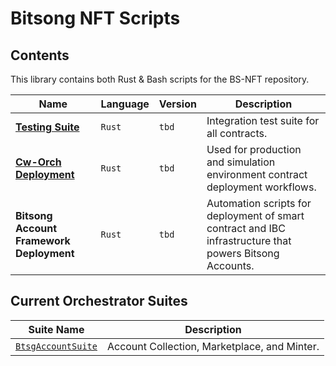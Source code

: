 # Bitsong NFT Scripts

## Contents
This library contains both Rust & Bash scripts for the BS-NFT repository.


| Name | Language | Version | Description |
|----------|----------|----------|----------|
| [**Testing Suite**](./src/test/mod.rs) | `Rust`   | `tbd`  | Integration test suite for all contracts.  |
| [**Cw-Orch Deployment** ](./src/deploy/mod.rs)  | `Rust`   | `tbd`   | Used for production and simulation environment contract deployment workflows.  |
| **Bitsong Account Framework Deployment**  | `Rust` |`tbd`  | Automation scripts for deployment of smart contract and IBC infrastructure that powers Bitsong Accounts.   |


## Current Orchestrator Suites
| Suite Name | Description |
|----------|----------|
| [`BtsgAccountSuite`](./src/deploy/bundles/account.rs#12)| Account Collection, Marketplace, and Minter. |
